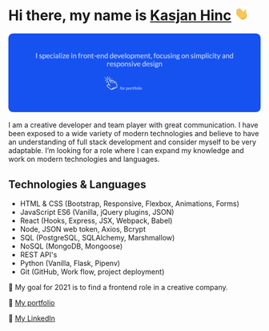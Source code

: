 # Hi there, my name is <a href="http://kasjanhinc.com/">Kasjan Hinc</a> <img src="./img/wave.gif" width="28">


<a href="http://kasjanhinc.com/">![README](./img/cover.png)</a>


I am a creative developer and team player with great communication. I have been exposed to a wide variety of modern technologies and believe to have an understanding of full stack development and consider myself to be very adaptable. I’m looking for a role where I can expand my knowledge and work on modern technologies and languages.

## Technologies & Languages

- HTML & CSS (Bootstrap, Responsive, Flexbox, Animations, Forms)
- JavaScript ES6 (Vanilla, jQuery plugins, JSON)
- React (Hooks, Express, JSX, Webpack, Babel)
- Node, JSON web token, Axios, Bcrypt
- SQL (PostgreSQL, SQLAlchemy, Marshmallow)
- NoSQL (MongoDB, Mongoose)
- REST API's
- Python (Vanilla, Flask, Pipenv)
- Git (GitHub, Work flow, project deployment)

🥅 My goal for 2021 is to find a frontend role in a creative company.

📘 <a href="http://kasjanhinc.com/">My portfolio</a>

🔗  <a href="https://www.linkedin.com/in/kasjan-hinc/">My LinkedIn</a>



